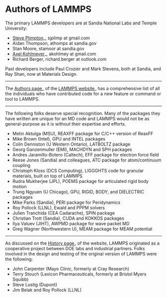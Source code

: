 # Authors of LAMMPS

The primary LAMMPS developers are at Sandia National Labs and Temple
University:

-   [Steve Plimpton](https://sjplimp.github.io)\_, sjplimp at gmail.com
-   Aidan Thompson, athomps at sandia.gov
-   Stan Moore, stamoor at sandia.gov
-   [Axel Kohlmeyer](https://sites.google.com/site/akohlmey/)\_,
    akohlmey at gmail.com
-   Richard Berger, richard.berger at outlook.com

Past developers include Paul Crozier and Mark Stevens, both at Sandia,
and Ray Shan, now at Materials Design.

------------------------------------------------------------------------

The [Authors page](https://www.lammps.org/authors.html)\_ of the [LAMMPS
website](https://www.lammps.org)\_ has a comprehensive list of all the
individuals who have contributed code for a new feature or command or
tool to LAMMPS.

------------------------------------------------------------------------

The following folks deserve special recognition. Many of the packages
they have written are unique for an MD code and LAMMPS would not be as
general-purpose as it is without their expertise and efforts.

-   Metin Aktulga (MSU), REAXFF package for C/C++ version of ReaxFF
-   Mike Brown (Intel), GPU and INTEL packages
-   Colin Denniston (U Western Ontario), LATBOLTZ package
-   Georg Ganzenmuller (EMI), MACHDYN and SPH packages
-   Andres Jaramillo-Botero (Caltech), EFF package for electron force
    field
-   Reese Jones (Sandia) and colleagues, ATC package for atom/continuum
    coupling
-   Christoph Kloss (DCS Computing), LIGGGHTS code for granular
    materials, built on top of LAMMPS
-   Rudra Mukherjee (JPL), POEMS package for articulated rigid body
    motion
-   Trung Ngyuen (U Chicago), GPU, RIGID, BODY, and DIELECTRIC packages
-   Mike Parks (Sandia), PERI package for Peridynamics
-   Roy Pollock (LLNL), Ewald and PPPM solvers
-   Julien Tranchida (CEA Cadarache), SPIN package
-   Christian Trott (Sandia), CUDA and KOKKOS packages
-   Ilya Valuev (JIHT), AWPMD package for wave packet MD
-   Greg Wagner (Northwestern U), MEAM package for MEAM potential

------------------------------------------------------------------------

As discussed on the [History
page](https://www.lammps.org/history.html)\_ of the website, LAMMPS
originated as a cooperative project between DOE labs and industrial
partners. Folks involved in the design and testing of the original
version of LAMMPS were the following:

-   John Carpenter (Mayo Clinic, formerly at Cray Research)
-   Terry Stouch (Lexicon Pharmaceuticals, formerly at Bristol Myers
    Squibb)
-   Steve Lustig (Dupont)
-   Jim Belak and Roy Pollock (LLNL)
